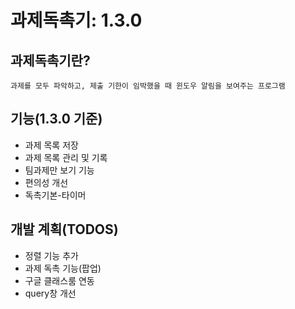 과제독촉기: 1.3.0
================
## 과제독촉기란? 
    과제를 모두 파악하고, 제출 기한이 임박했을 때 윈도우 알림을 보여주는 프로그램

## 기능(1.3.0 기준)
+ 과제 목록 저장
+ 과제 목록 관리 및 기록
+ 팀과제만 보기 기능
+ 편의성 개선
+ 독촉기본-타이머

## 개발 계획(TODOS)
+ 정렬 기능 추가
+ 과제 독촉 기능(팝업)
+ 구글 클래스룸 연동
+ query창 개선